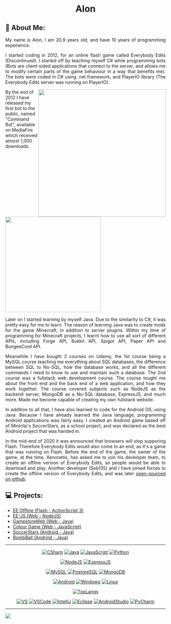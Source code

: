 <h1 align="center">Alon</h1>

## 🪪 About Me:

<p align="justify">My name is Alon, I am 20.9 years old, and have 10 years of programming experience.</p>

<p align="justify">I started coding in 2012, for an online flash game called Everybody Edits (Discontinued). I started off by teaching myself C# while programming bots (Bots are client-sided applications that connect to the server, and allows me to modify certain parts of the game behaviour in a way that benefits me). The bots were coded in C# using .net framework, and PlayerIO library (The Everybody Edits server was running on PlayerIO).</p>

<p>
  <img width="400px" align="right" src="https://i.imgur.com/V5eF52Z.png">
  By the end of 2012 I have released my first bot to the public, named "Command Bot", available on MediaFire which received almost 1,000 downloads.
  <br />
  <br />
  <img width="300px" src="https://i.imgur.com/MHrWs5L.png">
  <br clear="right" />
</p>

<p align="justify">Later on I started learning by myself Java. Due to the similarity to C#, it was pretty easy for me to learn. The reason of learning Java was to create mods for the game Minecraft, in addition to server plugins. Within my time of programming for Minecraft projects, I learnt how to use all sort of different APIs, including Forge API, Bukkit API, Spigot API, Paper API and BungeeCord API.</p>

<p align="justify">Meanwhile I have bought 2 courses on Udemy, the 1st course being a MySQL course teaching me everything about SQL databases, the difference between SQL to No-SQL, how the database works, and all the different commands I need to know to use and maintain such a database. The 2nd course was a fullstack web development course. The course tought me about the front end and the back end of a web application, and how they work together. The course covered subjects such as NodeJS as the backend server, MongoDB as a No-SQL database, ExpressJS, and much more. Made me become capable of creating my own fullstack website.</p>

<p align="justify">In addition to all that, I have also learned to code for the Android OS, using Java. Because I have already learned the Java language, programming Android applications was fairly easy. I created an Android game based off of Miniclip's SoccerStars, as a school project, and was declared as the best Android project that was handed in.</p>

<p align="justify">In the mid-end of 2020 it was announced that browsers will stop supporing Flash. Therefore Everybody Edits would also come to an end, as it's a game that was running on Flash. Before the end of the game, the owner of the game, at the time, Xenonetix, has asked me to join his developer team, to create an offline version of Everybody Edits, so people would be able to download and play. Another developer (Seb135) and I have joined forces to create the offline version of Everybody Edits, and was later <a href="https://github.com/Seb-135/ee-offline">open-sourced on github</a>.</p>

## 💻 Projects:
* [EE Offline (Flash - ActionScript 3)](https://github.com/Seb-135/ee-offline)
* [EE-JS (Web - NodeJS)](https://github.com/TheLuciferX/EE-JS)
* [GamestoreWeb (Web - Java)](https://github.com/TheLuciferX/GamestoreWeb)
* [Colour Game (Web - JavaScript)](https://github.com/TheLuciferX/Web-Colour-Game)
* [SoccerStars (Android - Java)](https://github.com/TheLuciferX/SoccerStars)
* [BombBall (Android - Java)](https://github.com/TheLuciferX/BombBall)

-------------

<p align="center">
  <a href="#" target="_blank"><img alt="CSharp" src="https://img.shields.io/badge/C%23-239120?style=for-the-badge&logo=c-sharp&logoColor=white"></a>
  <a href="#" target="_blank"><img alt="Java" src="https://img.shields.io/badge/Java-ED8B00?style=for-the-badge&logo=openjdk&logoColor=white"></a>
  <a href="#" target="_blank"><img alt="JavaScript" src="https://img.shields.io/badge/JavaScript-323330?style=for-the-badge&logo=javascript&logoColor=F7DF1E"></a>
  <a href="#" target="_blank"><img alt="Python" src="https://img.shields.io/badge/Python-14354C?style=for-the-badge&logo=python&logoColor=white"></a>
</p>

<p align="center">
  <a href="#" target="_blank"><img alt="NodeJS" src="https://img.shields.io/badge/Node.js-43853D?style=for-the-badge&logo=node.js&logoColor=white"></a>
  <a href="#" target="_blank"><img alt="ExpressJS" src="https://img.shields.io/badge/Express.js-404D59?style=for-the-badge"></a>
</p>

<p align="center">
  <a href="#" target="_blank"><img alt="MySQL" src="https://img.shields.io/badge/MySQL-00000F?style=for-the-badge&logo=mysql&logoColor=white"></a>
  <a href="#" target="_blank"><img alt="PostgreSQL" src="https://img.shields.io/badge/PostgreSQL-316192?style=for-the-badge&logo=postgresql&logoColor=white"></a>
  <a href="#" target="_blank"><img alt="MongoDB" src="https://img.shields.io/badge/MongoDB-4EA94B?style=for-the-badge&logo=mongodb&logoColor=white"></a>
</p>

<p align="center">
  <a href="#" target="_blank"><img alt="Android" src="https://img.shields.io/badge/Android-3DDC84?style=for-the-badge&logo=android&logoColor=white"></a>
  <a href="#" target="_blank"><img alt="Windows" src="https://img.shields.io/badge/Windows-0078D6?style=for-the-badge&logo=windows&logoColor=white"></a>
  <a href="#" target="_blank"><img alt="Linux" src="https://img.shields.io/badge/Linux-FCC624?style=for-the-badge&logo=linux&logoColor=black"></a>
</p>

<p align="center">
  <a href="#" target="_blank"><img alt="TopLangs" src="https://github-readme-stats-git-masterrstaa-rickstaa.vercel.app/api/top-langs/?username=TheLuciferX&layout=donut&theme=github_dark"></a>
</p>

<p align="center">
  <a href="#" target="_blank"><img alt="VS" src="https://img.shields.io/badge/Visual_Studio-5C2D91?style=for-the-badge&logo=visual%20studio&logoColor=white"></a>
  <a href="#" target="_blank"><img alt="VSCode" src="https://img.shields.io/badge/Visual_Studio_Code-0078D4?style=for-the-badge&logo=visual%20studio%20code&logoColor=white"></a>
  <a href="#" target="_blank"><img alt="IntelliJ" src="https://img.shields.io/badge/IntelliJ_IDEA-000000.svg?style=for-the-badge&logo=intellij-idea&logoColor=white"></a>
  <a href="#" target="_blank"><img alt="Eclipse" src="https://img.shields.io/badge/Eclipse-2C2255?style=for-the-badge&logo=eclipse&logoColor=white"></a>
  <a href="#" target="_blank"><img alt="AndroidStudio" src="https://img.shields.io/badge/Android_Studio-3DDC84?style=for-the-badge&logo=android-studio&logoColor=white"></a>
  <a href="#" target="_blank"><img alt="PyCharm" src="https://img.shields.io/badge/PyCharm-000000.svg?&style=for-the-badge&logo=PyCharm&logoColor=white"></a>
</p>

-------------------
![](https://komarev.com/ghpvc/?username=TheLuciferX&label=Profile+Views&style=plastic&color=brightgreen)

<!--
**TheLuciferX/TheLuciferX** is a ✨ _special_ ✨ repository because its `README.md` (this file) appears on your GitHub profile.

Here are some ideas to get you started:

- 🔭 I’m currently working on ...
- 🌱 I’m currently learning ...
- 👯 I’m looking to collaborate on ...
- 🤔 I’m looking for help with ...
- 💬 Ask me about ...
- 📫 How to reach me: ...
- 😄 Pronouns: ...
- ⚡ Fun fact: ...
-->
